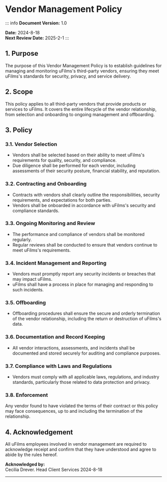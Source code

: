 # Vendor Management Policy

::: info <Badge type="tip" text="Document Data:" />
**Document Version:** 1.0

**Date:** 2024-8-18  
**Next Review Date:** 2025-2-1
:::

## 1. Purpose

The purpose of this Vendor Management Policy is to establish guidelines for managing and monitoring uFilms's third-party vendors, ensuring they meet uFilms's standards for security, privacy, and service delivery.

## 2. Scope

This policy applies to all third-party vendors that provide products or services to uFilms. It covers the entire lifecycle of the vendor relationship, from selection and onboarding to ongoing management and offboarding.

## 3. Policy

### 3.1. Vendor Selection

- Vendors shall be selected based on their ability to meet uFilms's requirements for quality, security, and compliance.
- Due diligence shall be performed for each vendor, including assessments of their security posture, financial stability, and reputation.

### 3.2. Contracting and Onboarding

- Contracts with vendors shall clearly outline the responsibilities, security requirements, and expectations for both parties.
- Vendors shall be onboarded in accordance with uFilms's security and compliance standards.

### 3.3. Ongoing Monitoring and Review

- The performance and compliance of vendors shall be monitored regularly.
- Regular reviews shall be conducted to ensure that vendors continue to meet uFilms's requirements.

### 3.4. Incident Management and Reporting

- Vendors must promptly report any security incidents or breaches that may impact uFilms.
- uFilms shall have a process in place for managing and responding to such incidents.

### 3.5. Offboarding

- Offboarding procedures shall ensure the secure and orderly termination of the vendor relationship, including the return or destruction of uFilms's data.

### 3.6. Documentation and Record Keeping

- All vendor interactions, assessments, and incidents shall be documented and stored securely for auditing and compliance purposes.

### 3.7. Compliance with Laws and Regulations

- Vendors must comply with all applicable laws, regulations, and industry standards, particularly those related to data protection and privacy.

### 3.8. Enforcement

Any vendor found to have violated the terms of their contract or this policy may face consequences, up to and including the termination of the relationship.

## 4. Acknowledgement

All uFilms employees involved in vendor management are required to acknowledge receipt and confirm that they have understood and agree to abide by the rules hereof.

**Acknowledged by:**  
Cecilia Drever. Head Client Services
2024-8-18

---
